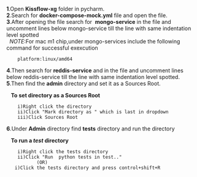**1**.Open **Kissflow-xg** folder  in pycharm.  
**2**.Search for **docker-compose-mock.yml** file and open the file.  
**3**.After opening the file search for &nbsp;**mongo-service** in the file and uncomment lines below mongo-service till the line with same indentation level spotted  
&nbsp;&nbsp;*NOTE*:For mac m1 chip,under mongo-services include the following command for successful exexcution 

        platform:linux/amd64
**4**.Then search for **reddis-service** and in the file and uncomment lines below reddis-service till the line with same indentation level spotted.  
**5**.Then find the **admin** directory and set it as a Sources Root.  

&nbsp;&nbsp;&nbsp;**To set directory as a Sources Root**

        i)Right click the directory
        ii)Click "Mark directory as " which is last in dropdown
        iii)Click Sources Root
**6**.Under **Admin** directory find **tests** directory and run the directory  

&nbsp;&nbsp;&nbsp;**To run a *test* directory**

        i)Right click the tests directory
        ii)Click "Run  python tests in test.."
               (OR)
       i)Click the tests directory and press control+shift+R

